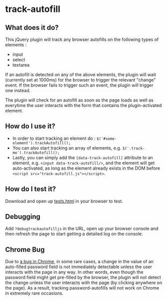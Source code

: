 # track-autofill

## What does it do?
This jQuery plugin will track any browser autofills on the following types of elements :

- input
- select
- textarea

If an autofill is detected on any of the above elements, the plugin will wait (currently set at 1000ms) for the browser to trigger the relevant "change" event. If the browser fails to trigger such an event, the plugin will trigger one instead.

The plugin will check for an autofill as soon as the page loads as well as everytime the user interacts with the form that contains the plugin-activated element.

## How do I use it?
- In order to start tracking an element do : `$('#some-element').trackAutofill();`
- You can also start tracking an array of elements, e.g. `$('.track-me').trackAutofill();`
- Lastly, you can simply add the `[data-track-autofill]` attribute to an element, e.g. `<input data-track-autofill/>`, and the element will get auto-activated, as long as the element already exists in the DOM before `<script src="track-autofill.js"></script>`.

## How do I test it?
Download and open up [tests.html](https://github.com/Pixelik/track-autofill/blob/master/tests.html) in your browser to test.

## Debugging
Add `?debugtrackautofilljs` in the URL, open up your browser console and then refresh the page to start getting a detailed log on the console.

## Chrome Bug
Due to [a bug in Chrome](http://stackoverflow.com/questions/35049555/chrome-autofill-autocomplete-no-value-for-password), in some rare cases, a change in the value of an auto-filled password field is not immediately detectable unless the user interacts with the page in any way. In other words, even though the password field might get pre-filled by the browser, the plugin will not detect the change unless the user interacts with the page (by clicking anywhere on the page). As a result, tracking password-autofills will not work on Chrome in extremely rare occasions.
